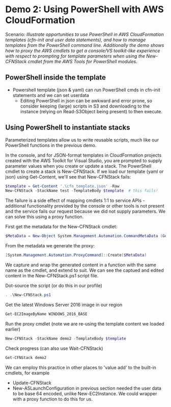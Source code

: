 # Demo 2: Using PowerShell with AWS CloudFormation

Scenario: *Illustrate opportunities to use PowerShell in AWS CloudFormation templates (cfn-init and user data statements), and how to manage templates from the PowerShell command line. Additionally the demo shows how to proxy the AWS cmdlets to get a console/VS toolkit-like experience with respect to prompting for template parameters when using the New-CFNStack cmdlet from the AWS Tools for PowerShell modules.*

## PowerShell inside the template

- Powershell template (json & yaml) can run PowerShell cmds in cfn-init statements and we can set userdata
  - Editing PowerShell in json can be awkward and error prone, so consider keeping (large) scripts in S3 and downloading to the instance (relying on Read-S3Object being present) to then execute.

## Using PowerShell to instantiate stacks

Parameterized templates allow us to write reusable scripts, much like our PowerShell functions in the previous demo.

In the console, and for JSON-format templates in CloudFormation projects created with the AWS Toolkit for Visual Studio, you are prompted to supply parameter values when you create or update a stack. The PowerShell cmdlet to create a stack is New-CFNStack. If we load our template (yaml or json) using Get-Content, we'll see that New-CFNStack fails:

```powershell
$template = Get-Content '.\cfn_template.json' -Raw
New-CFNStack -StackName test -TemplateBody $template  # this fails!
```

The failure is a side effect of mapping cmdlets 1:1 to service APIs - additional functionality provided by the console or other tools is not present and the service fails our request because we did not supply parameters. We can solve this using a proxy function.

First get the metadata for the New-CFNStack cmdlet:

```powershell
$MetaData = New-Object System.Management.Automation.CommandMetaData (Get-Command New-CFNStack)
```

From the metadata we generate the proxy:

```powershell
[System.Management.Automation.ProxyCommand]::Create($MetaData)
```

We capture and wrap the generated content in a function with the same name as the cmdlet, and extend to suit. We can see the captued and edited content in the New-CFNStack.ps1 script file.

Dot-source the script (or do this in our profile)

```powershell
. .\New-CFNStack.ps1
```

Get the latest Windows Server 2016 image in our region

```powershell
Get-EC2ImageByName WINDOWS_2016_BASE
```

Run the proxy cmdlet (note we are re-using the template content we loaded earlier)

```powershell
New-CFNStack -StackName demo2 -TemplateBody $template
```

Check progress (can also use Wait-CFNStack)

```powershell
Get-CFNStack demo2
```

We can employ this practice in other places to 'value add' to the built-in cmdlets, for example

- Update-CFNStack
- New-ASLaunchConfiguration in previous section needed the user data to be base 64 encoded, unlike New-EC2Instance. We could wrapper with a proxy function to do this for us.
